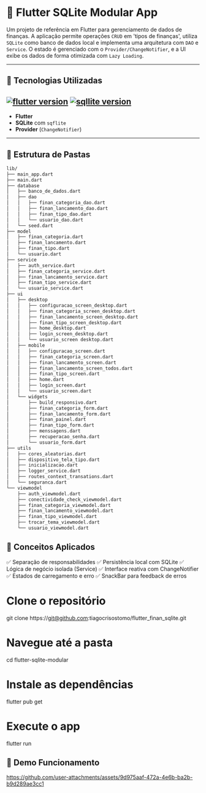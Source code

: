 # 📱 Flutter SQLite Modular App

Um projeto de referência em Flutter para gerenciamento de dados de finanças. A aplicação permite operações `CRUD` em 'tipos de finanças', utiliza `SQLite` como banco de dados local e implementa uma arquitetura com `DAO` e `Service`. O estado é gerenciado com o `Provider/ChangeNotifier`, e a UI exibe os dados de forma otimizada com `Lazy Loading`.

---

## 🚀 Tecnologias Utilizadas

## [![flutter version](https://img.shields.io/badge/flutter%20%20-blue?style=for-the-badge&logo=flutter)](https://flutter.dev/) [![sqllite version](https://img.shields.io/badge/sqlite%20%20-darkblue?style=for-the-badge&logo=Sqlite)](https://sqlite.org/)

- **Flutter**
- **SQLite** com `sqflite`
- **Provider** (`ChangeNotifier`)
---

## 📂 Estrutura de Pastas

```bash
lib/
├── main_app.dart
├── main.dart
├── database
│   ├── banco_de_dados.dart
│   ├── dao
│   │   ├── finan_categoria_dao.dart
│   │   ├── finan_lancamento_dao.dart
│   │   ├── finan_tipo_dao.dart
│   │   └── usuario_dao.dart
│   └── seed.dart
├── model
│   ├── finan_categoria.dart
│   ├── finan_lancamento.dart
│   ├── finan_tipo.dart
│   └── usuario.dart
├── service
│   ├── auth_service.dart
│   ├── finan_categoria_service.dart
│   ├── finan_lancamento_service.dart
│   ├── finan_tipo_service.dart
│   └── usuario_service.dart
├── ui
│   ├── desktop
│   │   ├── configuracao_screen_desktop.dart
│   │   ├── finan_categoria_screen_desktop.dart
│   │   ├── finan_lancamento_screen_desktop.dart
│   │   ├── finan_tipo_screen_desktop.dart
│   │   ├── home_desktop.dart
│   │   ├── login_screen_desktop.dart
│   │   └── usuario_screen desktop.dart
│   ├── mobile
│   │   ├── configuracao_screen.dart
│   │   ├── finan_categoria_screen.dart
│   │   ├── finan_lancamento_screen.dart
│   │   ├── finan_lancamento_screen_todos.dart
│   │   ├── finan_tipo_screen.dart
│   │   ├── home.dart
│   │   ├── login_screen.dart
│   │   └── usuario_screen.dart
│   └── widgets
│       ├── build_responsivo.dart
│       ├── finan_categoria_form.dart
│       ├── finan_lancamento_form.dart
│       ├── finan_painel.dart
│       ├── finan_tipo_form.dart
│       ├── menssagens.dart
│       ├── recuperacao_senha.dart
│       └── usuario_form.dart
├── utils
│   ├── cores_aleatorias.dart
│   ├── dispositivo_tela_tipo.dart
│   ├── inicializacao.dart
│   ├── logger_service.dart
│   ├── routes_context_transations.dart
│   └── seguranca.dart
└── viewmodel
    ├── auth_viewmodel.dart
    ├── conectividade_check_viewmodel.dart
    ├── finan_categoria_viewmodel.dart
    ├── finan_lancamento_viewmodel.dart
    ├── finan_tipo_viewmodel.dart
    ├── trocar_tema_viewmodel.dart
    └── usuario_viewmodel.dart
```

## 🧠 Conceitos Aplicados
✅ Separação de responsabilidades
✅ Persistência local com SQLite
✅ Lógica de negócio isolada (Service)
✅ Interface reativa com ChangeNotifier
✅ Estados de carregamento e erro
✅ SnackBar para feedback de erros

# Clone o repositório
git clone https://git@github.com:tiagocrisostomo/flutter_finan_sqlite.git

# Navegue até a pasta
cd flutter-sqlite-modular

# Instale as dependências
flutter pub get

# Execute o app
flutter run

## 📸 Demo Funcionamento
https://github.com/user-attachments/assets/9d975aaf-472a-4e6b-ba2b-b9d289ae3cc1
